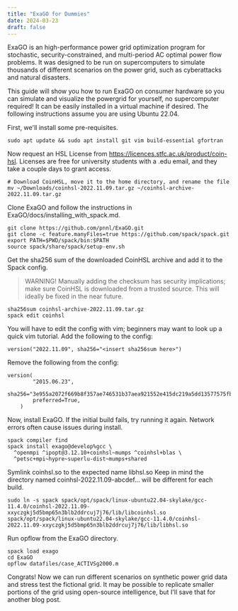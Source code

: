 ```yaml
---
title: "ExaGO for Dummies"
date: 2024-03-23
draft: false
---
```


ExaGO is an high-performance power grid optimization program for stochastic, security-constrained, and multi-period AC optimal power flow problems. It was designed to be run on supercomputers to simulate thousands of different scenarios on the power grid, such as cyberattacks and natural disasters. 

This guide will show you how to run ExaGO on consumer hardware so you can simulate and visualize the powergrid for yourself, no supercomputer required! It can be easily installed in a virtual machine if desired. The following instructions assume you are using Ubuntu 22.04.

First, we'll install some pre-requisites.

```
sudo apt update && sudo apt install git vim build-essential gfortran
```

Now request an HSL License from https://licences.stfc.ac.uk/product/coin-hsl. Licenses are free for university students with a .edu email, and they take a couple days to grant access.

```
# Download CoinHSL, move it to the home directory, and rename the file
mv ~/Downloads/coinhsl-2022.11.09.tar.gz ~/coinhsl-archive-2022.11.09.tar.gz
```

Clone ExaGO and follow the instructions in ExaGO/docs/installing_with_spack.md.

```
git clone https://github.com/pnnl/ExaGO.git
git clone -c feature.manyFiles=true https://github.com/spack/spack.git
export PATH=$PWD/spack/bin:$PATH
source spack/share/spack/setup-env.sh
```

Get the sha256 sum of the downloaded CoinHSL archive and add it to the Spack config.
> WARNING!
> Manually adding the checksum has security implications; make sure CoinHSL is downloaded from a trusted source. This will ideally be fixed in the near future.

```
sha256sum coinhsl-archive-2022.11.09.tar.gz
spack edit coinhsl
```

You will have to edit the config with vim; beginners may want to look up a quick vim tutorial.
Add the following to the config:

```
version("2022.11.09", sha256="<insert sha256sum here>")
```

Remove the following from the config:

```
version(
        "2015.06.23",
        sha256="3e955a2072f669b8f357ae746531b37aea921552e415dc219a5dd13577575fb3",
        preferred=True,
    )
```

Now, install ExaGO. If the initial build fails, try running it again. Network errors often cause issues during install.

```
spack compiler find
spack install exago@develop%gcc \
  ^openmpi ^ipopt@3.12.10+coinhsl~mumps ^coinhsl+blas \
  ^petsc+mpi~hypre~superlu-dist~mumps+shared
```

Symlink coinhsl.so to the expected name libhsl.so Keep in mind the directory named coinhsl-2022.11.09-abcdef... will be different for each build.

```
sudo ln -s spack spack/opt/spack/linux-ubuntu22.04-skylake/gcc-11.4.0/coinhsl-2022.11.09-xxyczgkj5d5bmp65n3blb2ddrcuj7j76/lib/libcoinhsl.so spack/opt/spack/linux-ubuntu22.04-skylake/gcc-11.4.0/coinhsl-2022.11.09-xxyczgkj5d5bmp65n3blb2ddrcuj7j76/lib/libhsl.so 
```

Run opflow from the ExaGO directory.

```
spack load exago
cd ExaGO
opflow datafiles/case_ACTIVSg2000.m
```

Congrats! Now we can run different scenarios on synthetic power grid data and stress test the fictional grid. It may be possible to replicate smaller portions of the grid using open-source intelligence, but I'll save that for another blog post.
